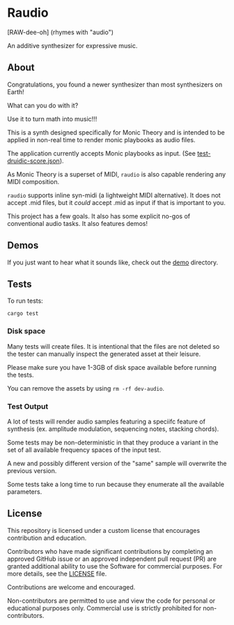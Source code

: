 # Raudio

[RAW-dee-oh]
(rhymes with "audio")

An additive synthesizer for expressive music.

## About 

Congratulations, you found a newer synthesizer than most synthesizers on Earth! 

What can you do with it? 

Use it to turn math into music!!! 


This is a synth designed specifically for Monic Theory and is intended to be applied in non-real time to render monic playbooks as audio files. 

The application currently accepts Monic playbooks as input. (See [test-druidic-score.json](src/demo/test-druidic-score.json)).


As Monic Theory is a superset of MIDI, `raudio` is also capable rendering any MIDI composition. 


`raudio` supports inline syn-midi (a lightweight MIDI alternative). It does not accept .mid files, but it *could* accept .mid as input if that is important to you. 

This project has a few goals. It also has some explicit no-gos of conventional audio tasks. It also features demos!


## Demos

If you just want to hear what it sounds like, check out the [demo](demo) directory.

## Tests


To run tests: 

```
cargo test
```



### Disk space

Many tests will create files. It is intentional that the files are not deleted so the tester can manually inspect the generated asset at their leisure.

Please make sure you have 1-3GB of disk space available before running the tests. 

You can remove the assets by using `rm -rf dev-audio`.

### Test Output

A lot of tests will render audio samples featuring a speciifc feature of synthesis (ex. amplitude modulation, sequencing notes, stacking chords).

Some tests may be non-deterministic in that they produce a variant in the set of all available frequency spaces of the input test. 

A new and possibly different version of the "same" sample will overwrite the previous version. 

Some tests take a long time to run because they enumerate all the available parameters. 



## License

This repository is licensed under a custom license that encourages contribution and education.

Contributors who have made significant contributions by completing an approved GitHub issue or an approved independent pull request (PR) are granted additional ability to use the Software for commercial purposes. For more details, see the [LICENSE](LICENSE) file.

Contributions are welcome and encouraged.

Non-contributors are permitted to use and view the code for personal or educational purposes only. Commercial use is strictly prohibited for non-contributors.
